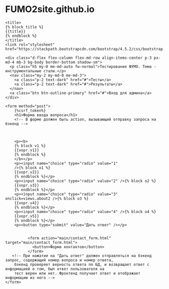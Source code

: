 # FUMO2site.github.io
<!doctype html>
<html lang="ru">
<head>
    <meta charset="UTF-8">
    <meta name="viewport"
          content="width=device-width, user-scalable=no, initial-scale=1.0, maximum-scale=1.0, minimum-scale=1.0">
    <meta http-equiv="X-UA-Compatible" content="ie=edge">

    <title>
    {% block title %}
    {{title}}
    {% endblock %}
    </title>
    <link rel="stylesheet" href="https://stackpath.bootstrapcdn.com/bootstrap/4.5.2/css/bootstrap.min.css">
</head>
<body>

    <div class="d-flex flex-column flex-md-row align-items-center p-3 px-md-4 mb-3 bg-body border-bottom shadow-sm">
      <p class="h5 my-0 me-md-auto fw-normal">Тестирование ФУМО. Тема - инструментальные стали.</p>
      <nav class="my-2 my-md-0 me-md-3">
        <a class="p-2 text-dark" href="#">Тесты</a>
        <a class="p-2 text-dark" href="#">Результаты</a>
      </nav>
      <a class="btn btn-outline-primary" href="#">Вход для админа</a>
    </div>

    <form method="post">
        {%csrf_token%}
        <h1>Форма ввода вопроса</h1>
        <!-- В форме должен быть action, вызывающий отправку запроса на бэкенд -->



        <p><b>
        {% block v1 %}
        {{vopr.v1}}
        {% endblock %}
        </b></p>
        <p><input name="choice" type="radio" value="1"
        />{% block o1 %}
        {{vopr.v2}}
        {% endblock %}</p>
        <p><input name="choice" type="radio" value="2" />{% block o2 %}
        {{vopr.v3}}
        {% endblock %}</p>
        <p><input name="choice" type="radio" value="3" onclick=views.about2 />{% block o3 %}
        {{vopr.v4}}
        {% endblock %}</p>
        <p><input name="choice" type="radio" value="4" />{% block o4 %}
        {{vopr.v5}}
        {% endblock %}</p>
        <p><button type="submit" value="Дать ответ" /></p>


              <form action="main/contact_form.html" target="main/contact_form.html">
                <button>Форма контактов</button>
              </form>
       <!-- При нажатии на "Дать ответ" должен отправляться на бэкенд запрос, содержащий номер вопроса и номер ответа,
        бэкенд проверяет верность ответа по БД, и возвращает ответ с информацией о том, был ответ пользователя на
        тест верен или нет. Фронтенд получает ответ и отображает информацию из него -->
    </form>

</body>
</html>
